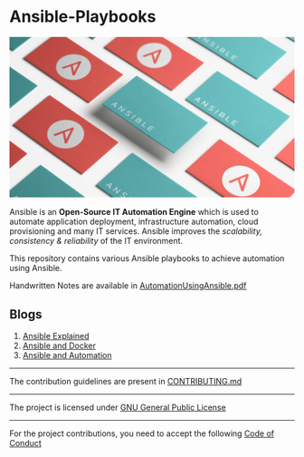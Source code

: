 # Ansible-Playbooks

![Ansible](img/Ansible.jpg)

Ansible is an **Open-Source IT Automation Engine** which is used to automate application deployment, infrastructure automation, cloud provisioning and many IT services. Ansible improves the *scalability, consistency & reliability* of the IT environment. 

This repository contains various Ansible playbooks to achieve automation using Ansible.

Handwritten Notes are available in [AutomationUsingAnsible.pdf](docs/AutomationUsingAnsible.pdf)

## Blogs

1) [Ansible Explained](https://kshitizsaini113.hashnode.dev/ansible-explained)
2) [Ansible and Docker](https://kshitizsaini113.hashnode.dev/ansible-and-docker-hosting-website)
3) [Ansible and Automation](https://kshitizsaini113.hashnode.dev/ansible-and-automation)

-------------

The contribution guidelines are present in [CONTRIBUTING.md](docs/CONTRIBUTING.md)

-------------

The project is licensed under [GNU General Public License](LICENSE)

-------------

For the project contributions, you need to accept the following [Code of Conduct](docs/CODE_OF_CONDUCT.md)
